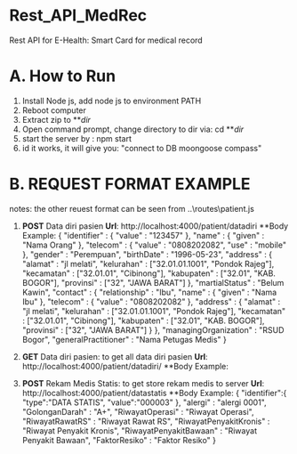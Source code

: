 # Rest_API_MedRec
Rest API for E-Health: Smart Card for medical record

# A. How to Run
1. Install Node js, add node js to environment PATH
2. Reboot computer
3. Extract zip to ***dir*
4. Open command prompt, change directory to dir via: cd ***dir*
5. start the server by : npm start
6. id it works, it will give you: "connect to DB moongoose compass"

# B. REQUEST FORMAT EXAMPLE
notes: the other reuest format can be seen from ..\routes\patient.js
1. **POST** Data diri pasien
    **Url**: http://localhost:4000/patient/datadiri
    **Body Example: 
    {
    "identifier" : {
        "value" : "123457"
    },
    "name" : {
        "given" : "Nama Orang"
    },
    "telecom" : {
        "value" : "0808202082",
        "use" : "mobile"
    },
    "gender" : "Perempuan",
    "birthDate" : "1996-05-23",
    "address" : {
        "alamat" : "jl melati",
        "kelurahan" : ["32.01.01.1001", "Pondok Rajeg"],
        "kecamatan" : ["32.01.01", "Cibinong"],
        "kabupaten" : ["32.01", "KAB. BOGOR"],
        "provinsi" :   ["32", "JAWA BARAT"]
    },
    "martialStatus" : "Belum Kawin",
    "contact" : {
        "relationship" : "Ibu",
        "name" : {
            "given" : "Nama Ibu"
        },
        "telecom" : {
            "value" : "0808202082"
        },
        "address" : {
            "alamat" : "jl melati",
            "kelurahan" : ["32.01.01.1001", "Pondok Rajeg"],
            "kecamatan" : ["32.01.01", "Cibinong"],
            "kabupaten" : ["32.01", "KAB. BOGOR"],
            "provinsi" :   ["32", "JAWA BARAT"]
        }
    },
    "managingOrganization" : "RSUD Bogor",
    "generalPractitioner" : "Nama Petugas Medis"
    }
    
2. **GET** Data diri pasien: to get all data diri pasien
    **Url**: http://localhost:4000/patient/datadiri/
    **Body Example: <no body>

2. **POST** Rekam Medis Statis: to get store rekam medis to server
    **Url**: http://localhost:4000/patient/datastatis
    **Body Example:
    {
			"identifier":{
				"type":"DATA STATIS",
				"value":"000003"
			},
    		"alergi" : "alergi 0001",
   			"GolonganDarah" : "A+",
        	"RiwayatOperasi" : "Riwayat Operasi",
        	"RiwayatRawatRS" : "Riwayat Rawat RS",
        	"RiwayatPenyakitKronis" : "Riwayat Penyakit Kronis",
        	"RiwayatPenyakitBawaan" : "Riwayat Penyakit Bawaan",
        	"FaktorResiko" : "Faktor Resiko"
    }

